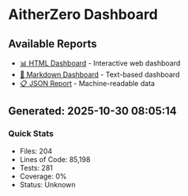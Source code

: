 # AitherZero Dashboard

## Available Reports

- [📊 HTML Dashboard](dashboard.html) - Interactive web dashboard
- [📝 Markdown Dashboard](dashboard.md) - Text-based dashboard
- [📋 JSON Report](dashboard.json) - Machine-readable data

## Generated: 2025-10-30 08:05:14

### Quick Stats
- Files: 204
- Lines of Code: 85,198
- Tests: 281
- Coverage: 0%
- Status: Unknown
